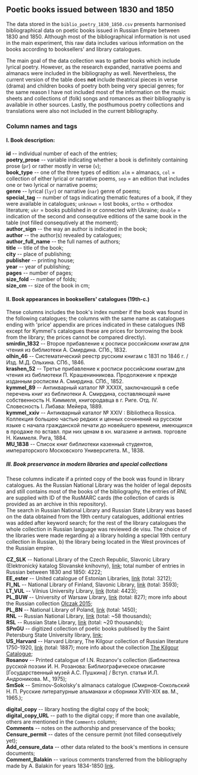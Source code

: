 ## Poetic books issued between 1830 and 1850

The data stored in the `biblio_poetry_1830_1850.csv` presents harmonised bibliographical data on poetic books issued in Russian Empire between 1830 and 1850. Although most of the bibliographical information is not used in the main experiment, this raw data includes various information on the books according to booksellers' and library catalogues.  
  
The main goal of the data collection was to gather books which include lyrical poetry. However, as the research expanded, narrative poems and almanacs were included in the bibliography as well. Nevertheless, the current version of the table does **not** include theatrical pieces in verse (drama) and children books of poetry both being very special genres; for the same reason I have not included most of the information on the music sheets and collections of (folk) songs and romances as their bibliography is available in other sources. Lastly, the posthumous poetry collections and translations were also not included in the current bibliography.  
  
### **Column names and tags**  
#### I. Book description:  
**id** -- individual number of each of the entries;  
**poetry_prose** -- variable indicating whether a book is definitely containing prose (`pr`) or rather mostly in verse (`v`);  
**book_type** -- one of the three types of edition: `alm` = almanacs, `col` = collection of either lyrical or narrative poems, `sep` = an edition that includes one or two lyrical or narrative poems;  
**genre** -- lyrical (`lyr`) or narrative (`nar`) genre of poems;  
**special_tag** -- number of tags indicating thematic features of a book, if they were available in catalogues; `unknown` = lost books, `ortho` = orthodox literature; `ukr` = books published in or connected with Ukraine; `double` = indication of the second and consequtive editions of the same book in the table (not filled consequtively at the moment);  
**author_sign** -- the way an author is indicated in the book;  
**author** -- the author(s) revealed by catalogues;  
**author_full_name** -- the full names of authors;  
**title** -- title of the book;  
**city** -- place of publishing;  
**publisher** -- printing house;  
**year** -- year of publishing;  
**pages** -- number of pages;  
**size_fold** -- number of folds;  
**size_cm** -- size of the book in cm;  
  
#### II. Book appearances in booksellers' catalogues (19th-c.)  
These columns includes the book's index number if the book was found in the following catalogues; the columns with the same name as catalogues ending with 'price' appendix are prices indicated in these catalogues (NB except for Kymmel's catalogues these are prices for borrowing the book from the library; the prices cannot be compared directly).  
**smirdin_1832** -- Второе прибавление к росписи российским книгам для чтения из библиотеки А. Смирдина. СПб., 1832.  
**olhin_46** -- Систематический реестр русским книгам с 1831 по 1846 г. / Изд. М.Д. Ольхина. СПб., 1846.  
**krashen_52** -- Третье прибавление к росписи российским книгам для чтения из библиотеки П. Крашенинникова. Продолжение к прежде изданным росписям А. Смирдина. СПб., 1852.  
**kymmel_89** -- Антикварный каталог № XXXIX, заключающий в себе перечень книг из библиотеки А. Смирдина, составляющей ныне собственность Н. Киммеля, книгородавца в г. Риге. Отд. IV. Словесность I. Либава: Мейера, 1889.  
**kymmel_xxiv** -- Антикварный каталог № XXIV : Bibliotheca Rossica. Коллекция большею частью редких и ценных сочинений на русском языке с начала гражданской печати до новейшего времени, имеющихся в продаже по вставл. при них ценам в кн. магазине и антикв. торговле Н. Киммеля. Рига, 1884.  
**MU_1838** -- Список книг библиотеки казенный студентов, императорского Московского Университета. М., 1838.  
  
##### III. Book preservance in modern libraries and special collections
These columns indicate if a printed copy of the book was found in library catalogues. As the Russian National Library was the holder of legal deposits and still contains most of the books of the bibliography, the entries of *RNL* are supplied with ID of the RusMARC cards (the collection of cards is provided as an archive in this repository).  
The search in Russian National Library and Russian State Library was based on the data obtained from the 19th century catalogues, additional entries was added after keyword search; for the rest of the library catalogues the whole collection in Russian language was reviewed de visu. The choice of the libraries were made regarding a) a library holding a special 19th century collection in Russian, b) the library being located in the West provinces of the Russian empire.  
  
**CZ_SLK** -- National Library of the Czech Republic, Slavonic Library (Elektronický katalog Slovanské knihovny), [link](http://www.en.nkp.cz);  total number of entries in Russian between 1830 and 1850: 4222;  
**EE_ester** -- United catalogue of Estonian Libraries, [link](https://www.ester.ee/search~S1) (total: 3212);  
**FI_NL** -- National Library of Finland, Slavonic Library, [link](https://kansalliskirjasto.finna.fi/?lng=en-gb) (total: 3593);  
**LT_VUL** -- Vilnius University Library, [link](https://biblioteka.vu.lt/en/) (total: 4423);  
**PL_BUW** -- University of Warsaw Library, [link](https://chamo.buw.uw.edu.pl/search/query?theme=system) (total: 827); more info about the Russian collection [Olczak 2015](http://cejsh.icm.edu.pl/cejsh/element/bwmeta1.element.desklight-1375c68f-f651-4976-9698-1f9ce5d5354b/c/Olczak01.pdf);  
**PL_BN** -- National Library of Poland, [link](https://www.bn.org.pl) (total: 1450);  
**RNL** -- Russian National Library, [link](https://nlr.ru) (total: ~58 thousands);  
**RSL** -- Russian State Library, [link](https://www.rsl.ru) (total: ~20 thousands);  
**SPnGU** -- digitized collection of poetic books publised by the Saint Petersburg State University library, [link](http://old.library.spbu.ru/dcol/jsp/RcWebBrowse.jsp);  
**US_Harvard** -- Harvard Library, The Kilgour collection of Russian literature 1750-1920, [link](https://hollis.harvard.edu/primo-explore/) (total: 1887); more info about the collection [The Kilgour Catalogue](https://iiif.lib.harvard.edu/manifests/view/drs:49569435$1i);  
**Rosanov** -- Printed catalogue of I.N. Rozanov's collection (Библиотека русской поэзии И. Н. Розанова: Библиографическое описание [Государственный музей А.С. Пушкина] / Вступ. статья И.Л. Андроникова. М., 1975);  
**SmSok** -- Smirnov-Sokolsky's almanacs catalogue (Смирнов-Сокольский Н. П. Русские литературные альманахи и сборники XVIII-XIX вв. М., 1965.);  
  
**digital_copy** -- library hosting the digital copy of the book;  
**digital_copy_URL** -- path to the digital copy; if more than one available, others are mentioned in the `Comments` column;  
**Comments** -- notes on the authorship and preservance of the books;
**Censure_permit** -- dates of the censure permit (not filled consequtively yet);  
**Add_censure_data** -- other data related to the book's mentions in censure documents;  
**Comment_Balakin** -- various comments transferred from the bibliography made by A. Balakin for years 1834-1850 [link](https://nexoro.livejournal.com/532415.html).
